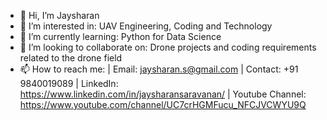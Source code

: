 - 👋 Hi, I’m Jaysharan
- 👀 I’m interested in: UAV Engineering, Coding and Technology
- 🌱 I’m currently learning: Python for Data Science
- 💞️ I’m looking to collaborate on: Drone projects and coding requirements related to the drone field
- 📫 How to reach me:
      | Email: jaysharan.s@gmail.com
      | Contact: +91 9840019089
      | LinkedIn: https://www.linkedin.com/in/jaysharansaravanan/
      | Youtube Channel: https://www.youtube.com/channel/UC7crHGMFucu_NFCJVCWYU9Q
